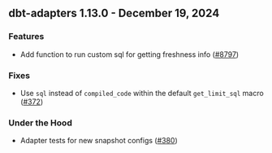 ## dbt-adapters 1.13.0 - December 19, 2024

### Features

- Add function to run custom sql for getting freshness info ([#8797](https://github.com/dbt-labs/dbt-adapters/issues/8797))

### Fixes

- Use `sql` instead of `compiled_code` within the default `get_limit_sql` macro ([#372](https://github.com/dbt-labs/dbt-adapters/issues/372))

### Under the Hood

- Adapter tests for new snapshot configs ([#380](https://github.com/dbt-labs/dbt-adapters/issues/380))
